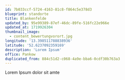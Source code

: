 ```yaml
---
id: 7b033ccf-5724-4163-81c8-f864c5e378d3
blueprint: standorte
title: Blankenfelde
updated_by: 95e99389-87ef-46dc-89fe-516fc22e966e
updated_at: 1719926304
thumbnail_image:
  - content_bewertungvorort.jpg
longitude: '13.398511788838936'
latitude: '52.6237092359169'
description: 'Lorem Ipsum'
office: Pankow
duplicated_from: 884c51d2-c068-4a9e-bba6-0cdf30b763a3
---
```

Lorem Ipsum dolor sit amte